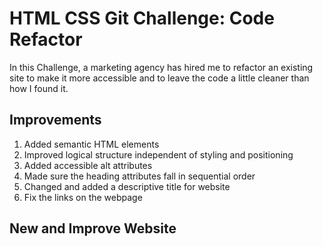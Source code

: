 # HTML CSS Git Challenge: Code Refactor

In this Challenge, a marketing agency has hired me to refactor an existing site to make it more accessible and 
to leave the code a little cleaner than how I found it.

## Improvements 

1. Added semantic HTML elements
2. Improved logical structure independent of styling and positioning
3. Added accessible alt attributes
4. Made sure the heading attributes fall in sequential order
5. Changed and added a descriptive title for website
6. Fix the links on the webpage

## New and Improve Website 
